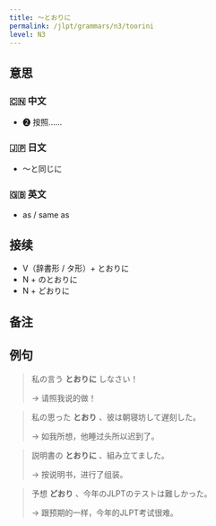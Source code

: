 ```yaml
---
title: 〜とおりに
permalink: /jlpt/grammars/n3/toorini
level: N3
---
```


## 意思

### 🇨🇳 中文

- ❷ 按照……

### 🇯🇵 日文

- 〜と同じに

### 🇬🇧 英文

- as / same as

## 接续

- V（辞書形 / タ形）+ とおりに
- N + のとおりに
- N + どおりに

## 备注


## 例句

> 私の言う **とおりに** しなさい！
>
> → 请照我说的做！

> 私の思った **とおり** 、彼は朝寝坊して遅刻した。
>
> → 如我所想，他睡过头所以迟到了。

> 説明書の **とおりに** 、組み立てました。
>
> → 按说明书，进行了组装。

> 予想 **どおり** 、今年のJLPTのテストは難しかった。
>
> → 跟预期的一样，今年的JLPT考试很难。

